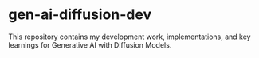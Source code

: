 # gen-ai-diffusion-dev
This repository contains my development work, implementations, and key learnings for Generative AI with Diffusion Models.
